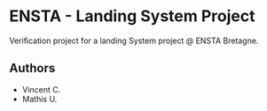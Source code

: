 # ENSTA - Landing System Project

Verification project for a landing System project @ ENSTA Bretagne.

## Authors

- Vincent C.
- Mathis U.
